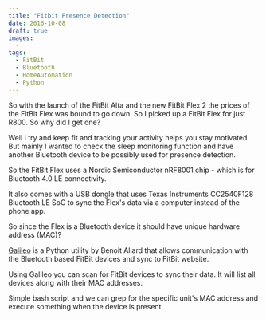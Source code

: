```yaml
---
title: "Fitbit Presence Detection"
date: 2016-10-08
draft: true
images: 
  - 
tags: 
  - FitBit
  - Bluetooth
  - HomeAutomation
  - Python
---
```

So with the launch of the FitBit Alta and the new FitBit Flex 2 the prices of the FitBit Flex was bound to go down. So I picked up a FitBit Flex for just R800. So why did I get one?

Well I try and keep fit and tracking your activity helps you stay motivated. But mainly I wanted to check the sleep monitoring function and have another Bluetooth device to be possibly used for presence detection.

So the FitBit Flex uses a Nordic Semiconductor nRF8001 chip - which is for Bluetooth 4.0 LE connectivity.

It also comes with a USB dongle that uses Texas Instruments CC2540F128 Bluetooth LE SoC to sync the Flex's data via a computer instead of the phone app.

So since the Flex is a Bluetooth device it should have unique hardware address (MAC)?

[Galileo](https://bitbucket.org/benallard/galileo/src/default/) is a Python utility by Benoit Allard that allows communication with the Bluetooth based FitBit devices and sync to FitBit website.

Using Galileo you can scan for FitBit devices to sync their data. It will list all devices along with their MAC addresses.

Simple bash script and we can grep for the specific unit's MAC address and execute something when the device is present.